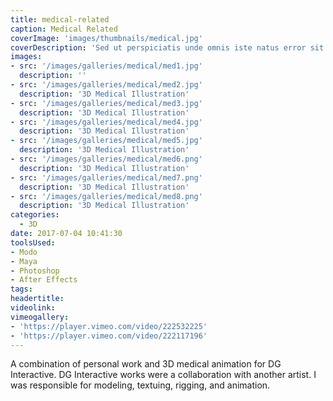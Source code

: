 ```yaml
---
title: medical-related
caption: Medical Related
coverImage: 'images/thumbnails/medical.jpg'
coverDescription: 'Sed ut perspiciatis unde omnis iste natus error sit voluptatem accusantium doloremque laudantium, totam rem aperiam, eaque ipsa quae ab illo inventore veritatis et quasi architecto beatae vitae dicta sunt explicabo'
images:
- src: '/images/galleries/medical/med1.jpg'
  description: ''
- src: '/images/galleries/medical/med2.jpg'
  description: '3D Medical Illustration'
- src: '/images/galleries/medical/med3.jpg'
  description: '3D Medical Illustration'
- src: '/images/galleries/medical/med4.jpg'
  description: '3D Medical Illustration'
- src: '/images/galleries/medical/med5.jpg'
  description: '3D Medical Illustration'
- src: '/images/galleries/medical/med6.png'
  description: '3D Medical Illustration'
- src: '/images/galleries/medical/med7.png'
  description: '3D Medical Illustration'
- src: '/images/galleries/medical/med8.png'
  description: '3D Medical Illustration'
categories:
  - 3D
date: 2017-07-04 10:41:30
toolsUsed:
- Modo
- Maya
- Photoshop
- After Effects
tags:
headertitle:
videolink:
vimeogallery:
- 'https://player.vimeo.com/video/222532225'
- 'https://player.vimeo.com/video/222117196'
---
```

A combination of personal work and 3D medical animation for DG Interactive. DG Interactive works were a collaboration with another artist. I was responsible for modeling, textuing, rigging, and animation. 